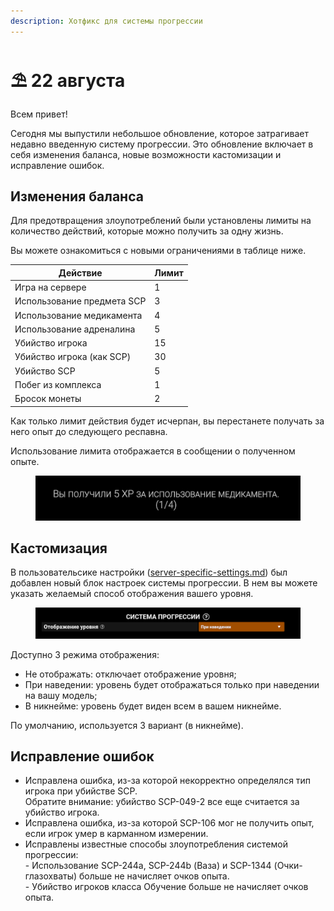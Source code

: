 ```yaml
---
description: Хотфикс для системы прогрессии
---
```


# ⛱️ 22 августа

Всем привет!

Сегодня мы выпустили небольшое обновление, которое затрагивает недавно введенную систему прогрессии. Это обновление включает в себя изменения баланса, новые возможности кастомизации и исправление ошибок.

## Изменения баланса

Для предотвращения злоупотреблений были установлены лимиты на количество действий, которые можно получить за одну жизнь.

Вы можете ознакомиться с новыми ограничениями в таблице ниже.

| Действие                   | Лимит |
| -------------------------- | ----- |
| Игра на сервере            | 1     |
| Использование предмета SCP | 3     |
| Использование медикамента  | 4     |
| Использование адреналина   | 5     |
| Убийство игрока            | 15    |
| Убийство игрока (как SCP)  | 30    |
| Убийство SCP               | 5     |
| Побег из комплекса         | 1     |
| Бросок монеты              | 2     |

Как только лимит действия будет исчерпан, вы перестанете получать за него опыт до следующего респавна.

Использование лимита отображается в сообщении о полученном опыте.

<figure><img src="../../.gitbook/assets/SCPSL_VRhzTZGSae.png" alt=""><figcaption></figcaption></figure>

## Кастомизация

В пользовательсике настройки ([server-specific-settings.md](../../newbies/obshii-spisok/server-specific-settings.md "mention")) был добавлен новый блок настроек системы прогрессии. В нем вы можете указать желаемый способ отображения вашего уровня.

<figure><img src="../../.gitbook/assets/SCPSL_iEC3Urjf21.png" alt=""><figcaption></figcaption></figure>

Доступно 3 режима отображения:

* Не отображать: отключает отображение уровня;
* При наведении: уровень будет отображаться только при наведении на вашу модель;
* В никнейме: уровень будет виден всем в вашем никнейме.

По умолчанию, используется 3 вариант (в никнейме).

## Исправление ошибок

* Исправлена ошибка, из-за которой некорректно определялся тип игрока при убийстве SCP.\
  Обратите внимание: убийство SCP-049-2 все еще считается за убийство игрока.
* Исправлена ошибка, из-за которой SCP-106 мог не получить опыт, если игрок умер в карманном измерении.
* Исправлены известные способы злоупотребления системой прогрессии:\
  \- Использование SCP-244a, SCP-244b (Ваза) и SCP-1344 (Очки-глазохваты) больше не начисляет очков опыта.\
  \- Убийство игроков класса Обучение больше не начисляет очков опыта.
